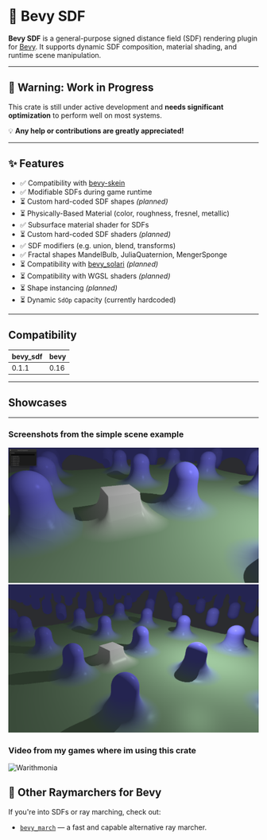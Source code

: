# 🌌 Bevy SDF

**Bevy SDF** is a general-purpose signed distance field (SDF) rendering plugin for [Bevy](https://bevy.org/). It supports dynamic SDF composition, material shading, and runtime scene manipulation.

---

## 🚧 Warning: Work in Progress

This crate is still under active development and **needs significant optimization** to perform well on most systems.

💡 **Any help or contributions are greatly appreciated!**

---

## ✨ Features

- ✅ Compatibility with [bevy-skein](https://bevy-skein.netlify.app/)
- ✅ Modifiable SDFs during game runtime
- ⏳ Custom hard-coded SDF shapes *(planned)*
- ⏳ Physically-Based Material (color, roughness, fresnel, metallic)
- ✅ Subsurface material shader for SDFs
- ⏳ Custom hard-coded SDF shaders *(planned)*
- ✅ SDF modifiers (e.g. union, blend, transforms)
- ✅ Fractal shapes MandelBulb, JuliaQuaternion, MengerSponge
- ⏳ Compatibility with [bevy_solari](https://github.com/bevyengine/bevy/tree/main/crates/bevy_solari) *(planned)*
- ⏳ Compatibility with WGSL shaders *(planned)*
- ⏳ Shape instancing *(planned)*
- ⏳ Dynamic `SdOp` capacity (currently hardcoded)

---

## Compatibility

| bevy_sdf | bevy |
|----------|------|
| 0.1.1    | 0.16 |

---

## Showcases

---

### Screenshots from the simple scene example
![simple_scene_screenshots](images/simple_scene_01.png)
![simple_scene_screenshots](images/simple_scene_02.png)

### Video from my games where im using this crate
![Warithmonia](https://www.youtube.com/watch?v=4xxd_LfCois)

## 🔗 Other Raymarchers for Bevy

If you're into SDFs or ray marching, check out:

- [`bevy_march`](https://github.com/NiseVoid/bevy_march) — a fast and capable alternative ray marcher.
